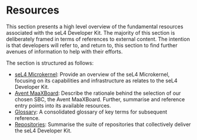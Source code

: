 # Resources

This section presents a high level overview of the fundamental resources
associated with the seL4 Developer Kit. The majority of this section is
deliberately framed in terms of references to external content. The intention
is that developers will refer to, and return to, this section to find further
avenues of information to help with their efforts.

The section is structured as follows:
- [seL4 Microkernel](../resources/sel4_microkernel.md): Provide an overview of the
  seL4 Microkernel, focusing on its capabilities and infrastructure as relates
to the seL4 Developer Kit.
- [Avent MaaXBoard](../resources/avent_maaxboard.md): Describe the rationale
  behind the selection of our chosen SBC, the Avent MaaXBoard. Further,
summarise and reference entry points into its available resources.
- [Glossary](../resources/glossary.md): A consolidated glossary of key terms
  for subsequent reference.
- [Repositories](../resources/repositories.md): Summarise the suite of
  repositories that collectively deliver the seL4 Developer Kit.
